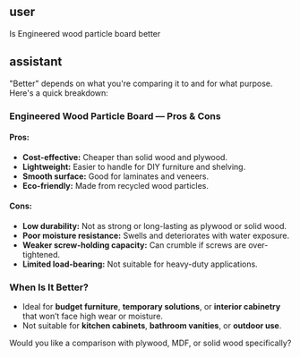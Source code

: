 ## user
Is Engineered wood particle board better
## assistant

"Better" depends on what you're comparing it to and for what purpose. Here's a quick breakdown:

### Engineered Wood Particle Board — Pros & Cons

#### **Pros:**
- **Cost-effective:** Cheaper than solid wood and plywood.
- **Lightweight:** Easier to handle for DIY furniture and shelving.
- **Smooth surface:** Good for laminates and veneers.
- **Eco-friendly:** Made from recycled wood particles.

#### **Cons:**
- **Low durability:** Not as strong or long-lasting as plywood or solid wood.
- **Poor moisture resistance:** Swells and deteriorates with water exposure.
- **Weaker screw-holding capacity:** Can crumble if screws are over-tightened.
- **Limited load-bearing:** Not suitable for heavy-duty applications.

### When Is It Better?
- Ideal for **budget furniture**, **temporary solutions**, or **interior cabinetry** that won’t face high wear or moisture.
- Not suitable for **kitchen cabinets**, **bathroom vanities**, or **outdoor use**.

Would you like a comparison with plywood, MDF, or solid wood specifically?